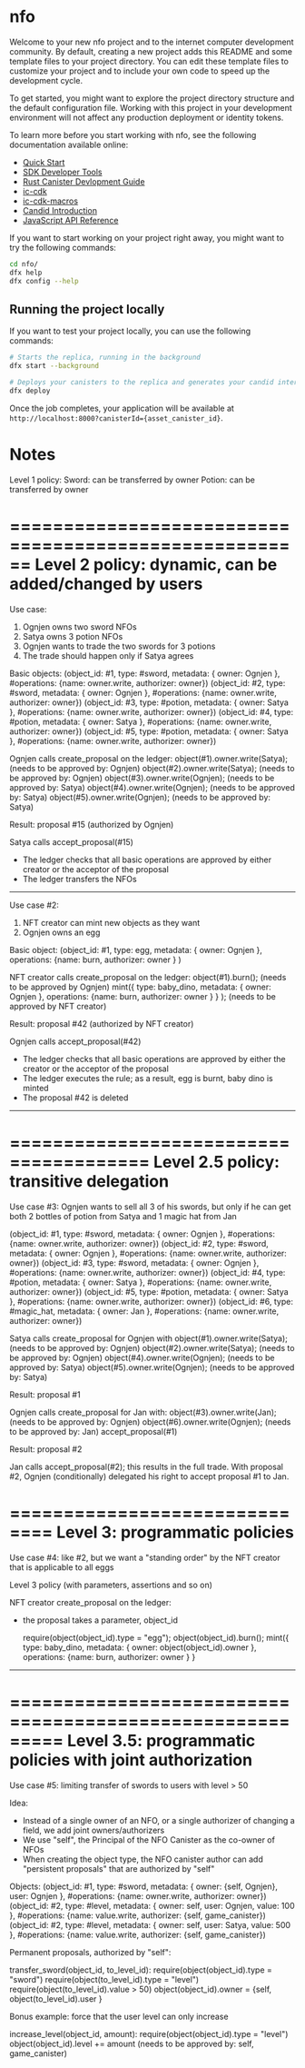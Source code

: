 # nfo

Welcome to your new nfo project and to the internet computer development community. By default, creating a new project adds this README and some template files to your project directory. You can edit these template files to customize your project and to include your own code to speed up the development cycle.

To get started, you might want to explore the project directory structure and the default configuration file. Working with this project in your development environment will not affect any production deployment or identity tokens.

To learn more before you start working with nfo, see the following documentation available online:

- [Quick Start](https://smartcontracts.org/docs/quickstart/quickstart-intro.html)
- [SDK Developer Tools](https://smartcontracts.org/docs/developers-guide/sdk-guide.html)
- [Rust Canister Devlopment Guide](https://smartcontracts.org/docs/rust-guide/rust-intro.html)
- [ic-cdk](https://docs.rs/ic-cdk)
- [ic-cdk-macros](https://docs.rs/ic-cdk-macros)
- [Candid Introduction](https://smartcontracts.org/docs/candid-guide/candid-intro.html)
- [JavaScript API Reference](https://erxue-5aaaa-aaaab-qaagq-cai.raw.ic0.app)

If you want to start working on your project right away, you might want to try the following commands:

```bash
cd nfo/
dfx help
dfx config --help
```

## Running the project locally

If you want to test your project locally, you can use the following commands:

```bash
# Starts the replica, running in the background
dfx start --background

# Deploys your canisters to the replica and generates your candid interface
dfx deploy
```

Once the job completes, your application will be available at `http://localhost:8000?canisterId={asset_canister_id}`.

# Notes

Level 1 policy:
 Sword: can be transferred by owner
 Potion: can be transferred by owner


======================================================
Level 2 policy: dynamic, can be added/changed by users
======================================================

Use case:
  1. Ognjen owns two sword NFOs
  2. Satya owns 3 potion NFOs
  3. Ognjen wants to trade the two swords for 3 potions
  4. The trade should happen only if Satya agrees

Basic objects:
  (object_id: #1, type: #sword, metadata: { owner: Ognjen }, #operations: {name: owner.write, authorizer: owner})
  (object_id: #2, type: #sword, metadata: { owner: Ognjen }, #operations: {name: owner.write, authorizer: owner})
  (object_id: #3, type: #potion, metadata: { owner: Satya }, #operations: {name: owner.write, authorizer: owner})
  (object_id: #4, type: #potion, metadata: { owner: Satya }, #operations: {name: owner.write, authorizer: owner})
  (object_id: #5, type: #potion, metadata: { owner: Satya }, #operations: {name: owner.write, authorizer: owner})

Ognjen calls create_proposal on the ledger:
   object(#1).owner.write(Satya); (needs to be approved by: Ognjen)
   object(#2).owner.write(Satya); (needs to be approved by: Ognjen)
   object(#3).owner.write(Ognjen); (needs to be approved by: Satya)
   object(#4).owner.write(Ognjen); (needs to be approved by: Satya)
   object(#5).owner.write(Ognjen); (needs to be approved by: Satya)

Result: proposal #15 (authorized by Ognjen)

Satya calls accept_proposal(#15)
   - The ledger checks that all basic operations are approved by either creator or the acceptor of the proposal
   - The ledger transfers the NFOs

------------------------------

Use case #2:
1. NFT creator can mint new objects as they want
2. Ognjen owns an egg

Basic object:
  (object_id: #1, type: egg, metadata: { owner: Ognjen }, operations: {name: burn, authorizer: owner } )

NFT creator calls create_proposal on the ledger:
   object(#1).burn(); (needs to be approved by Ognjen)
   mint({ type: baby_dino, metadata: { owner: Ognjen }, operations: {name: burn, authorizer: owner } } );
                (needs to be approved by NFT creator)

Result: proposal #42 (authorized by NFT creator)

Ognjen calls accept_proposal(#42)
   - The ledger checks that all basic operations are approved by either the creator or the acceptor of the proposal
   - The ledger executes the rule; as a result, egg is burnt, baby dino is minted
   - The proposal #42 is deleted

------------------------------

=======================================
Level 2.5 policy: transitive delegation
=======================================


Use case #3:
  Ognjen wants to sell all 3 of his swords, but only if he can get both 2 bottles of potion from Satya and 1 magic hat from Jan

  (object_id: #1, type: #sword, metadata: { owner: Ognjen }, #operations: {name: owner.write, authorizer: owner})
  (object_id: #2, type: #sword, metadata: { owner: Ognjen }, #operations: {name: owner.write, authorizer: owner})
  (object_id: #3, type: #sword, metadata: { owner: Ognjen }, #operations: {name: owner.write, authorizer: owner})
  (object_id: #4, type: #potion, metadata: { owner: Satya }, #operations: {name: owner.write, authorizer: owner})
  (object_id: #5, type: #potion, metadata: { owner: Satya }, #operations: {name: owner.write, authorizer: owner})
  (object_id: #6, type: #magic_hat, metadata: { owner: Jan }, #operations: {name: owner.write, authorizer: owner})

Satya calls create_proposal for Ognjen with
   object(#1).owner.write(Satya); (needs to be approved by: Ognjen)
   object(#2).owner.write(Satya); (needs to be approved by: Ognjen)
   object(#4).owner.write(Ognjen); (needs to be approved by: Satya)
   object(#5).owner.write(Ognjen); (needs to be approved by: Satya)

Result: proposal #1

Ognjen calls create_proposal for Jan with:
   object(#3).owner.write(Jan); (needs to be approved by: Ognjen)
   object(#6).owner.write(Ognjen); (needs to be approved by: Jan)
   accept_proposal(#1)

Result: proposal #2
   
Jan calls accept_proposal(#2); this results in the full trade.
With proposal #2, Ognjen (conditionally) delegated his right to accept proposal #1 to Jan.

==============================
Level 3: programmatic policies
==============================

Use case #4: like #2, but we want a "standing order" by the NFT creator that is applicable to all eggs

Level 3 policy (with parameters, assertions and so on)

NFT creator create_proposal on the ledger:
  - the proposal takes a parameter, object_id

    require(object(object_id).type = "egg");
    object(object_id).burn();
    mint({ type: baby_dino, metadata: { owner: object(object_id).owner }, operations: {name: burn, authorizer: owner } } 

------------------------------

=========================================================
Level 3.5: programmatic policies with joint authorization
=========================================================

Use case #5: limiting transfer of swords to users with level > 50

Idea:
 - Instead of a single owner of an NFO, or a single authorizer of changing a field, we add joint owners/authorizers
 - We use "self", the Principal of the NFO Canister as the co-owner of NFOs
 - When creating the object type, the NFO canister author can add "persistent proposals" that are authorized by "self"

Objects:
  (object_id: #1, type: #sword, metadata: { owner: {self, Ognjen}, user: Ognjen }, #operations: {name: owner.write, authorizer: owner})
  (object_id: #2, type: #level, metadata: { owner: self, user: Ognjen, value: 100 }, #operations: {name: value.write, authorizer: {self, game_canister})
  (object_id: #2, type: #level, metadata: { owner: self, user: Satya, value: 500 }, #operations: {name: value.write, authorizer: {self, game_canister})

Permanent proposals, authorized by "self":

transfer_sword(object_id, to_level_id):
  require(object(object_id).type = "sword")
  require(object(to_level_id).type = "level")
  require(object(to_level_id).value > 50)
  object(object_id).owner = {self, object(to_level_id).user }

Bonus example: force that the user level can only increase

increase_level(object_id, amount):
  require(object(object_id).type = "level")
  object(object_id).level += amount (needs to be approved by: self, game_canister)
   
